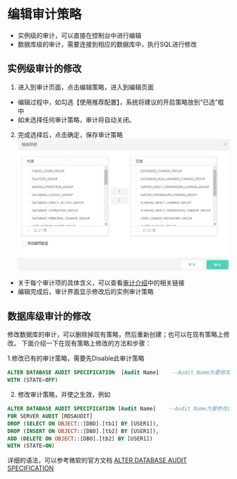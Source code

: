 # 编辑审计策略
- 实例级的审计，可以直接在控制台中进行编辑
- 数据库级的审计，需要连接到相应的数据库中，执行SQL进行修改

## 实例级审计的修改
1. 进入到审计页面，点击编辑策略，进入到编辑页面
- 编辑过程中，如勾选【使用推荐配置】，系统将建议的开启策略放到“已选”框中
- 如未选择任何审计策略，审计将自动关闭。

2. 完成选择后，点击确定，保存审计策略
![编辑审计1](../../../../../../image/RDS/Edit-Audit-1.png)
- 关于每个审计项的具体含义，可以查看[审计介绍](Audit-Introduction.md)中的相关链接
- 编辑完成后，审计界面显示修改后的实例审计策略


## 数据库级审计的修改
修改数据库的审计，可以删除掉现有策略，然后重新创建；也可以在现有策略上修改。 下面介绍一下在现有策略上修改的方法和步骤：

1.修改已有的审计策略，需要先Disable此审计策略
```SQL
ALTER DATABASE AUDIT SPECIFICATION  [Audit Name]    --Audit Name为要修改的审计名称
WITH (STATE=OFF)
```

2. 修改审计策略，并使之生效，例如
```SQL
ALTER DATABASE AUDIT SPECIFICATION [Audit Name]    --Audit Name为要修改的审计名称
FOR SERVER AUDIT [RDSAUDIT]
DROP (SELECT ON OBJECT::[DBO].[tb1] BY [USER1]),
DROP (INSERT ON OBJECT::[DBO].[tb2] BY [USER1]),
ADD (DELETE ON OBJECT::[DBO].[tb2] BY [USER1])
WITH (STATE=ON)
```
详细的语法，可以参考微软的官方文档 [ALTER DATABASE AUDIT SPECIFICATION](https://docs.microsoft.com/zh-cn/sql/t-sql/statements/alter-database-audit-specification-transact-sql?view=sql-server-2017)
